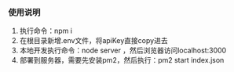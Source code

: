 ### 使用说明
1. 执行命令：npm i
2. 在根目录新增.env文件，将apiKey直接copy进去
3. 本地开发执行命令：node server ，然后浏览器访问localhost:3000
4. 部署到服务器，需要先安装pm2，然后执行：pm2 start index.json